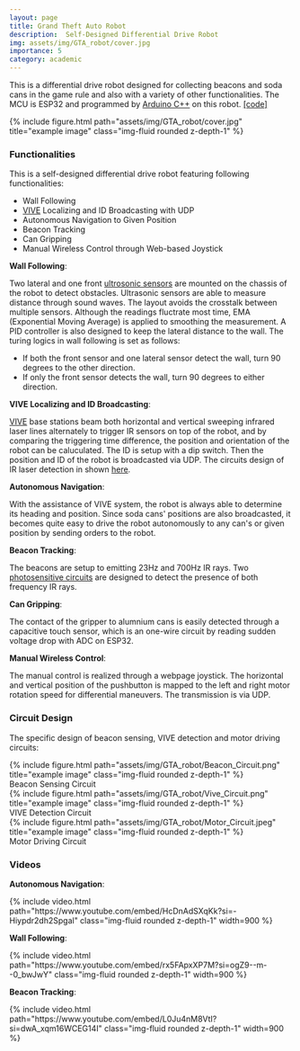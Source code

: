 ```yaml
---
layout: page
title: Grand Theft Auto Robot
description:  Self-Designed Differential Drive Robot 
img: assets/img/GTA_robot/cover.jpg
importance: 5
category: academic 
---
```


<!-- Every project has a beautiful feature showcase page.
It's easy to include images in a flexible 3-column grid format.
Make your photos 1/3, 2/3, or full width.

To give your project a background in the portfolio page, just add the img tag to the front matter like so:

    ---
    layout: page
    title: project
    description: a project with a background image
    img: /assets/img/12.jpg
    --- -->

This is a differential drive robot designed for collecting beacons and soda cans in the game rule and also with a variety of other functionalities. The MCU is ESP32 and programmed by [Arduino C++](https://www.arduino.cc/) on this robot. [[code]](https://github.com/Alexander-guo/MEAM510_GTA_final_project)

<div class="container">
    <div class="row justify-content-center">
        <div class="col-sm-6">
            {% include figure.html path="assets/img/GTA_robot/cover.jpg" title="example image" class="img-fluid rounded z-depth-1" %}
        </div>
    </div>
</div>


### Functionalities

This is a self-designed differential drive robot featuring following functionalities:
* Wall Following
* [VIVE](https://www.vive.com/us/accessory/base-station/) Localizing and ID Broadcasting with UDP
* Autonomous Navigation to Given Position
* Beacon Tracking
* Can Gripping
* Manual Wireless Control through Web-based Joystick

__Wall Following__:

Two lateral and one front [ultrosonic sensors](https://maxbotix.com/blogs/blog/how-ultrasonic-sensors-work) are mounted on the chassis of the robot to detect obstacles. Ultrasonic sensors are able to measure distance through sound waves. The layout avoids the crosstalk between multiple sensors. Although the readings fluctrate most time, EMA (Exponential Moving Average) is applied to smoothing the measurement. A PID controller is also designed to keep the lateral distance to the wall. The turing logics in wall following is set as follows:
* If both the front sensor and one lateral sensor detect the wall, turn 90 degrees to the other direction.
* If only the front sensor detects the wall, turn 90 degrees to either direction.

__VIVE Localizing and ID Broadcasting__:

[VIVE](https://www.vive.com/us/accessory/base-station/) base stations beam both horizontal and vertical sweeping infrared laser lines alternately to trigger IR sensors on top of the robot, and by comparing the triggering time difference, the position and orientation of the robot can be caluculated. The ID is setup with a dip switch. Then the position and ID of the robot is broadcasted via UDP. The circuits design of IR laser detection in shown [here](#vive).  

__Autonomous Navigation__:

With the assistance of VIVE system, the robot is always able to determine its heading and position. Since soda cans' positions are also broadcasted, it becomes quite easy to drive the robot autonomously to any can's or given position by sending orders to the robot.

__Beacon Tracking__:

The beacons are setup to emitting 23Hz and 700Hz IR rays. Two [photosensitive circuits](#beacon) are designed to detect the presence of both frequency IR rays.

__Can Gripping__:

The contact of the gripper to alumnium cans is easily detected through a capacitive touch sensor, which is an one-wire circuit by reading sudden voltage drop with ADC on ESP32.

__Manual Wireless Control__:

The manual control is realized through a webpage joystick. The horizontal and vertical position of the pushbutton is mapped to the left and right motor rotation speed for differential maneuvers. The transmission is via UDP.

### Circuit Design

The specific design of beacon sensing, VIVE detection and motor driving circuits:
<div class="container">
    <div class="row justify-content-center">
        <div class="col-sm-10">
            {% include figure.html path="assets/img/GTA_robot/Beacon_Circuit.png" title="example image" class="img-fluid rounded z-depth-1" %}
        </div>
    </div>
    <div class="caption">
        <a name="beacon">Beacon Sensing Circuit</a>
    </div>
    <div class="row justify-content-center">
        <div class="col-sm-10 mt-3 mt-md-0">
            {% include figure.html path="assets/img/GTA_robot/Vive_Circuit.png" title="example image" class="img-fluid rounded z-depth-1" %}
        </div>
    </div>
    <div class="caption">
        <a name="vive">VIVE Detection Circuit</a>
    </div>
    <div class="row justify-content-center">
        <div class="col-sm-8 mt-3 mt-md-0">
            {% include figure.html path="assets/img/GTA_robot/Motor_Circuit.jpeg" title="example image" class="img-fluid rounded z-depth-1" %}
        </div>
    </div>
    <div class="caption">
        Motor Driving Circuit
    </div>
</div>

### Videos

__Autonomous Navigation__:

<!-- [![Auto_Navig](http://img.youtube.com/vi/HcDnAdSXqKk/0.jpg)](https://www.youtube.com/watch?v=HcDnAdSXqKk) -->

<div class="row justify-content-center">
    <div class="col-sm-8">
        {% include video.html path="https://www.youtube.com/embed/HcDnAdSXqKk?si=-Hiypdr2dh2Spgal" class="img-fluid rounded z-depth-1" 
        width=900 %}
    </div>
</div>

__Wall Following__:

<!-- [![Wall_Follow](http://img.youtube.com/vi/rx5FApxXP7M/0.jpg)](https://www.youtube.com/watch?v=rx5FApxXP7M) -->

<div class="row justify-content-center">
    <div class="col-sm-8">
        {% include video.html path="https://www.youtube.com/embed/rx5FApxXP7M?si=ogZ9--m--0_bwJwY" class="img-fluid rounded z-depth-1" 
        width=900 %}
    </div>
</div>

__Beacon Tracking__:

<!-- [![Beacon](http://img.youtube.com/vi/L0Ju4nM8VtI/0.jpg)](https://www.youtube.com/watch?v=L0Ju4nM8VtI) -->

<div class="row justify-content-center">
    <div class="col-sm-8">
        {% include video.html path="https://www.youtube.com/embed/L0Ju4nM8VtI?si=dwA_xqm16WCEG14I" class="img-fluid rounded z-depth-1" 
        width=900 %}
    </div>
</div>

<!-- You can also put regular text between your rows of images.
Say you wanted to write a little bit about your project before you posted the rest of the images.
You describe how you toiled, sweated, *bled* for your project, and then... you reveal its glory in the next row of images. -->

<!-- The code is simple.
Just wrap your images with `<div class="col-sm">` and place them inside `<div class="row">` (read more about the <a href="https://getbootstrap.com/docs/4.4/layout/grid/">Bootstrap Grid</a> system).
To make images responsive, add `img-fluid` class to each; for rounded corners and shadows use `rounded` and `z-depth-1` classes.
Here's the code for the last row of images above: -->


